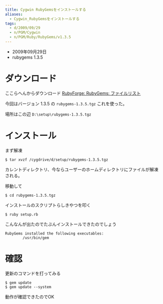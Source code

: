 ```yaml
---
title: Cygwin RubyGemsをインストールする
aliases:
  - Cygwin_RubyGemsをインストールする
tags:
  - d/2009/09/29
  - n/PGM/Cygwin
  - n/PGM/Ruby/RubyGems/v1.3.5
---
```


- 2009年09月29日
- rubygems 1.3.5

ダウンロード
================================================================================
ここらへんからダウンロード
[RubyForge: RubyGems: ファイルリスト](http://rubyforge.org/frs/?group_id=126)

今回はバージョン 1.3.5 の `rubygems-1.3.5.tgz` これを使った。


場所はこの辺 `D:\setup\rubygems-1.3.5.tgz`


インストール
================================================================================
まず解凍

```
$ tar xvzf /cygdrive/d/setup/rubygems-1.3.5.tgz
```

カレントディレクトリ、今ならユーザーのホームディレクトリにファイルが解凍される。

移動して

```
$ cd rubygems-1.3.5.tgz
```

インストールのスクリプトらしきやつを叩く

```
$ ruby setup.rb
```

こんなんが出たのでたぶんインストールできたのでしょう

```
RubyGems installed the following executables:
        /usr/bin/gem
````


確認
================================================================================

更新のコマンドを打ってみる

```
$ gem update
$ gem update --system
```


動作が確認できたのでOK

